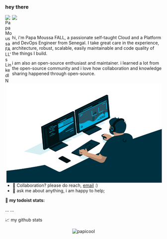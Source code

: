 ### hey there 

<a href="https://www.linkedin.com/in/papa-moussa-fall-641265106/">
  <img align="left" alt="Papa Moussa FALL's LinkedIN" width="22px" src="https://raw.githubusercontent.com/peterthehan/peterthehan/master/assets/linkedin.svg" />
</a>

![](https://visitor-badge.glitch.me/badge?page_id=pmf)

<br />

hi, i'm Papa Moussa FALL, a passionate self-taught Cloud and a Platform and DevOps Engineer from Senegal. I take great care in the experience, architecture, robust, scalable, easily maintainable and code quality of the things I build. 

i am also an open-source enthusiast and maintainer. i learned a lot from the open-source community and i love how collaboration and knowledge sharing happened through open-source.


  <img align="right" alt="GIF" src="https://github.com/papicool/papicool/blob/main/code.gif?raw=true" width="500" height="320" />
  
- 💼 Collaboration? please do reach, [email](mailto:papemfall@gmail.com) :)
- 💬 ask me about anything, i am happy to help;


🚧 **my todoist stats:**
<!-- TODO-IST:START -->
...
...
<!-- TODO-IST:END -->


📈 my github stats

<p align="center"> <img src="https://github-readme-stats.vercel.app/api?username=papicool&show_icons=true&theme=gotham" alt="papicool" />




